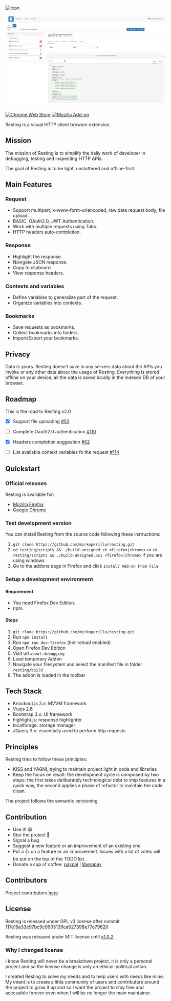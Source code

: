 ![Icon](src/icons/letter-r_64.png)

![Resting screenshot](docs/resting-sample-screen.png)

[![Chrome Web Store](https://img.shields.io/chrome-web-store/v/egklacbpeeiooeclkpghepnohaidpeok.svg)](https://chrome.google.com/webstore/detail/resting/egklacbpeeiooeclkpghepnohaidpeok)
[![Mozilla Add-on](https://img.shields.io/amo/v/resting.svg)](https://addons.mozilla.org/en-US/firefox/addon/resting?utm_source=github.com)

Resting is a visual HTTP client browser extension.

## Mission
The mission of Resting is to simplify the daily work of developer in debugging, testing and inspecting HTTP APIs.

The goal of Resting is to be light, uncluttered and offline-first.

## Main Features

### Request
* Support multipart, x-www-form-urlencoded, raw data request body, file upload.
* BASIC, OAuth2.0, JWT  Authentication.
* Work with multiple requests using Tabs.
* HTTP headers auto-completion.

### Response
* Highlight the response.
* Navigate JSON response.
* Copy to clipboard.
* View response headers.

### Contexts and variables
* Define variables to generalize part of the request.
* Organize variables into contexts.

### Bookmarks
* Save requests as bookmarks.
* Collect bookmarks into folders.
* Import/Export your bookmarks.


## Privacy
Data is yours.
Resting doesn't save in any servers data about the APIs you invoke or any other data about the usage of Resting.
Everything is stored offline on your device, all the data is saved locally in the Indexed DB of your browser.

## Roadmap
This is the road to Resting v2.0

- [x] Support file uploading [#53](https://github.com/mirkoperillo/resting/issues/53)
- [ ] Complete Oauth2.0 authentication [#110](https://github.com/mirkoperillo/resting/issues/110)
- [x] Headers completion suggestion [#52](https://github.com/mirkoperillo/resting/issues/52)
- [ ] List available context variables fo the request [#114](https://github.com/mirkoperillo/resting/issues/114)


## Quickstart

### Official releases

Resting is available for:
* [Mozilla Firefox](https://addons.mozilla.org/en-US/firefox/addon/resting?utm_source=github.com)
* [Google Chrome](https://chrome.google.com/webstore/detail/resting/egklacbpeeiooeclkpghepnohaidpeok)

### Test development version 

You can install Resting from the source code following these instructions:

1. `git clone https://github.com/mirkoperillo/resting.git`
2. `cd resting/scripts && ./build-unsigned.sh <firefox|chrome>` or `cd resting/scripts && ./build-unsigned.ps1 <firefox|chrome>` if you are using windows
3. Go to the addons page in Firefox and click `Install Add-on From File`

### Setup a development environment

#### Requirement
* You need Firefox Dev Edition.
* npm.

#### Steps
1. `git clone https://github.com/mirkoperillo/resting.git`
2. Run `npm install`
3. Run `npm run dev:firefox` (hot-reload enabled)
4. Open Firefox Dev Edition
5. Visit url `about:debugging`
6. Load temporary Addon
7. Navigate your filesystem and select the manifest file in folder `resting/build`
8. The addon is loaded in the toolbar


## Tech Stack
* Knockout.js 3.x: MVVM framework
* Vuejs 2.6
* Bootstrap 3.x: UI framework
* highlight.js: response highlighter
* localforage: storage manager
* JQuery 3.x:  essentially used to perform http requests

## Principles
Resting tries to follow these principles:
* KISS and YAGNI, trying to maintain project light in code and libraries
* Keep the focus on result: the development cycle is composed by two steps: the first takes deliberately technological debt to ship features in a quick way, the second applies a phase of refactor to maintain the code clean.

The project follows the semantic versioning

## Contribution

* Use it! :smiley:
* Star the project :star2:
* Signal a bug
* Suggest a new feature or an improvement of an existing one
* Put a :+1: on a feature or an improvement. Issues with a lot of votes will be put on the top of the TODO list.
* Donate a cup of coffee: [paypal](https://www.paypal.me/owlcodesw) | [liberapay](https://liberapay.com/mirkoperillo)

## Contributors

Project contributors [here](CONTRIBUTORS.md)

## License

Resting is released under GPL v3 license after commit [117e15a33e97bc9c0905139ca527398e77e79620](https://github.com/mirkoperillo/resting/commit/117e15a33e97bc9c0905139ca527398e77e79620)

Resting was released under MIT license until [v1.0.2](https://github.com/mirkoperillo/resting/releases/tag/1.0.2)

### Why I changed license

I know Resting will never be a breakdown project, it is only a personal project and so the license change is only an ethical-political action.

I created Resting to solve my needs and to help users with needs like mine. My intent is to create a little community of users and contributors around the project to grow it up and so I want the project to stay free and accessible forever even when I will be no longer the main maintainer.
